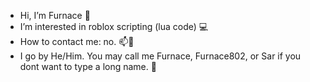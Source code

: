 - Hi, I’m Furnace 👋
- I’m interested in roblox scripting (lua code) 💻
- How to contact me: no. 📫📱
- I go by He/Him. You may call me Furnace, Furnace802, or Sar if you dont want to type a long name. 📝
